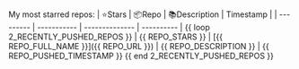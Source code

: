My most starred repos:
| ⭐️Stars   | 📦Repo    | 📚Description | Timestamp |
| --------- | ----------- | -------------- | ---------- |
{{ loop 2_RECENTLY_PUSHED_REPOS }}
| {{ REPO_STARS }} | [{{ REPO_FULL_NAME }}]({{ REPO_URL }}) | {{ REPO_DESCRIPTION }} | {{ REPO_PUSHED_TIMESTAMP }}
{{ end 2_RECENTLY_PUSHED_REPOS }}